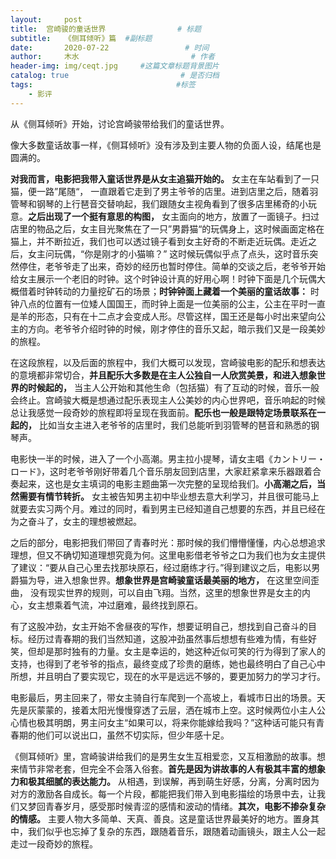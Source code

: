 ```yaml
---
layout:     post                       
title:  宫崎骏的童话世界                # 标题
subtitle:   《侧耳倾听》篇  #副标题
date:       2020-07-22                 # 时间
author:     木水                         # 作者
header-img: img/ceqt.jpg     #这篇文章标题背景图片
catalog: true                         # 是否归档
tags:                                #标签
    - 影评
---
```

从《侧耳倾听》开始，讨论宫崎骏带给我们的童话世界。

像大多数童话故事一样，《侧耳倾听》没有涉及到主要人物的负面人设，结尾也是圆满的。

**对我而言，电影把我带入童话世界是从女主追猫开始的。** 女主在车站看到了一只猫，便一路”尾随“， 一直跟着它走到了男主爷爷的店里。进到店里之后，随着羽管琴和钢琴的上行琶音交替响起，我们跟随女主视角看到了很多店里稀奇的小玩意。**之后出现了一个挺有意思的构图，** 女主面向的地方，放置了一面镜子。扫过店里的物品之后，女主目光聚焦在了一只”男爵猫“的玩偶身上，这时候画面定格在猫上，并不断拉近，我们也可以透过镜子看到女主好奇的不断走近玩偶。走近之后，女主问玩偶，“你是刚才的小猫嘛？” 这时候玩偶似乎点了点头，这时音乐突然停住，老爷爷走了出来，奇妙的经历也暂时停住。简单的交谈之后，老爷爷开始给女主展示一个老旧的时钟。这个时钟设计真的好用心啊！时钟下面是几个玩偶大概借着时钟转动的力量挖矿石的场景；**时钟钟面上藏着一个美丽的童话故事：** 时钟八点的位置有一位矮人国国王，而时钟上面是一位美丽的公主，公主在平时一直是羊的形态，只有在十二点才会变成人形。尽管这样，国王还是每小时出来望向公主的方向。老爷爷介绍时钟的时候，刚才停住的音乐又起，暗示我们又是一段美妙的旅程。

在这段旅程，以及后面的旅程中，我们大概可以发现，宫崎骏电影的配乐和想表达的意境都非常切合，**并且配乐大多数是在主人公独自一人欣赏美景，和进入想象世界的时候起的，** 当主人公开始和其他生命（包括猫）有了互动的时候，音乐一般会终止。宫崎骏大概是想通过配乐表现主人公美妙的内心世界吧，音乐响起的时候总让我感觉一段奇妙的旅程即将呈现在我面前。**配乐也一般是跟特定场景联系在一起的，** 比如当女主进入老爷爷的店里时，我们总能听到羽管琴的琶音和熟悉的钢琴声。

电影快一半的时候，进入了一个小高潮。男主拉小提琴，请女主唱《カントリー・ロード》，这时老爷爷刚好带着几个音乐朋友回到店里，大家赶紧拿来乐器跟着合奏起来，这也是女主填词的电影主题曲第一次完整的呈现给我们。**小高潮之后，当然需要有情节转折。** 女主被告知男主初中毕业想去意大利学习，并且很可能马上就要去实习两个月。难过的同时，看到男主已经知道自己想要的东西，并且已经在为之奋斗了，女主的理想被燃起。

之后的部分，电影把我们带回了青春时光：那时候的我们懵懵懂懂，内心总想追求理想，但又不确切知道理想究竟为何。这里电影借老爷爷之口为我们也为女主提供了建议：“要从自己心里去找那块原石，经过磨练才行。”得到建议之后，电影以男爵猫为导，进入想象世界。**想象世界是宫崎骏童话最美丽的地方，** 在这里空间歪曲， 没有现实世界的规则，可以自由飞翔。当然，这里的想象世界是女主的内心，女主想乘着气流，冲过磨难，最终找到原石。

有了这股冲劲，女主开始不舍昼夜的写作，想要证明自己，想找到自己奋斗的目标。经历过青春期的我们当然知道，这股冲劲虽然事后想想有些难为情，有些好笑，但却是那时独有的力量。女主是幸运的，她这种近似可笑的行为得到了家人的支持，也得到了老爷爷的指点，最终变成了珍贵的磨练，她也最终明白了自己心中所想，并且明白了要实现它，现在的水平是远远不够的，要更加努力的学习才行。

电影最后，男主回来了，带女主骑自行车爬到一个高坡上，看城市日出的场景。天先是灰蒙蒙的，接着太阳光慢慢穿透了云层，洒在城市上空。这时候两位小主人公心情也极其明朗，男主问女主“如果可以，将来你能嫁给我吗？”这种话可能只有青春期的他们可以说出口，虽然不切实际，但少年感十足。

《侧耳倾听》里，宫崎骏讲给我们的是男生女生互相爱恋，又互相激励的故事。想来情节非常老套，但完全不会落入俗套。**首先是因为讲故事的人有极其丰富的想象力和极其细腻的表达能力。** 从相遇，到误解，再到萌生好感，分离，分离时因为对方的激励各自成长。每一个片段，都能把我们带入到电影描绘的场景中去，让我们又梦回青春岁月，感受那时候青涩的感情和波动的情绪。**其次，电影不掺杂复杂的情感。** 主要人物大多简单、天真、善良。这是童话世界最美好的地方。置身其中，我们似乎也忘掉了复杂的东西，跟随着音乐，跟随着动画镜头，跟主人公一起走过一段奇妙的旅程。
